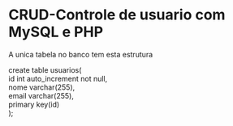 # CRUD-Controle de usuario com MySQL e PHP

A unica tabela no banco tem esta estrutura

create table usuarios(  
id int auto_increment not null,  
nome varchar(255),  
email varchar(255),  
primary key(id)  
);
